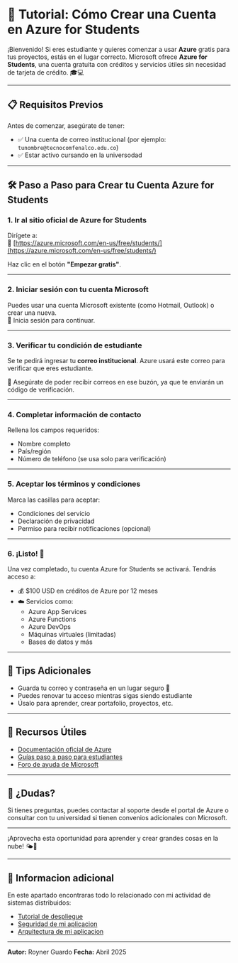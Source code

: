 # 🚀 Tutorial: Cómo Crear una Cuenta en Azure for Students

¡Bienvenido! Si eres estudiante y quieres comenzar a usar **Azure** gratis para tus proyectos, estás en el lugar correcto. Microsoft ofrece **Azure for Students**, una cuenta gratuita con créditos y servicios útiles sin necesidad de tarjeta de crédito. 🎓💻

---

## 📋 Requisitos Previos

Antes de comenzar, asegúrate de tener:

- ✅ Una cuenta de correo institucional (por ejemplo: `tunombre@tecnocomfenalco.edu.co`)
- ✅ Estar activo cursando en la universodad

---

## 🛠️ Paso a Paso para Crear tu Cuenta Azure for Students

### 1. Ir al sitio oficial de Azure for Students

Dirígete a:  
🔗 [https://azure.microsoft.com/en-us/free/students/](https://azure.microsoft.com/en-us/free/students/)

Haz clic en el botón **"Empezar gratis"**.

---

### 2. Iniciar sesión con tu cuenta Microsoft

Puedes usar una cuenta Microsoft existente (como Hotmail, Outlook) o crear una nueva.  
🔐 Inicia sesión para continuar.

---

### 3. Verificar tu condición de estudiante

Se te pedirá ingresar tu **correo institucional**. Azure usará este correo para verificar que eres estudiante.

📩 Asegúrate de poder recibir correos en ese buzón, ya que te enviarán un código de verificación.

---

### 4. Completar información de contacto

Rellena los campos requeridos:

- Nombre completo
- País/región
- Número de teléfono (se usa solo para verificación)

---

### 5. Aceptar los términos y condiciones

Marca las casillas para aceptar:

- Condiciones del servicio
- Declaración de privacidad
- Permiso para recibir notificaciones (opcional)

---

### 6. ¡Listo! 🎉

Una vez completado, tu cuenta Azure for Students se activará. Tendrás acceso a:

- 💰 $100 USD en créditos de Azure por 12 meses
- ☁️ Servicios como:
  - Azure App Services
  - Azure Functions
  - Azure DevOps
  - Máquinas virtuales (limitadas)
  - Bases de datos y más

---

## 🧠 Tips Adicionales

- Guarda tu correo y contraseña en un lugar seguro 🔐
- Puedes renovar tu acceso mientras sigas siendo estudiante
- Úsalo para aprender, crear portafolio, proyectos, etc.

---

## 📎 Recursos Útiles

- [Documentación oficial de Azure](https://docs.microsoft.com/en-us/azure/)
- [Guías paso a paso para estudiantes](https://learn.microsoft.com/en-us/training/azure/)
- [Foro de ayuda de Microsoft](https://learn.microsoft.com/en-us/answers/)

---

## 💬 ¿Dudas?

Si tienes preguntas, puedes contactar al soporte desde el portal de Azure o consultar con tu universidad si tienen convenios adicionales con Microsoft.

---

¡Aprovecha esta oportunidad para aprender y crear grandes cosas en la nube! 🌤️🚀

---

## 💬 Informacion adicional

En este apartado encontraras todo lo relacionado con mi actividad de sistemas distribuidos:

- [Tutorial de despliegue](https://github.com/RoynerG/pokedex/blob/main/Despliegue.md)
- [Seguridad de mi aplicacion](https://github.com/RoynerG/pokedex/blob/main/Security.md)
- [Arquitectura de mi aplicacion](https://github.com/RoynerG/pokedex/blob/main/Arquitecture.png)

---

**Autor:** Royner Guardo 
**Fecha:** Abril 2025
